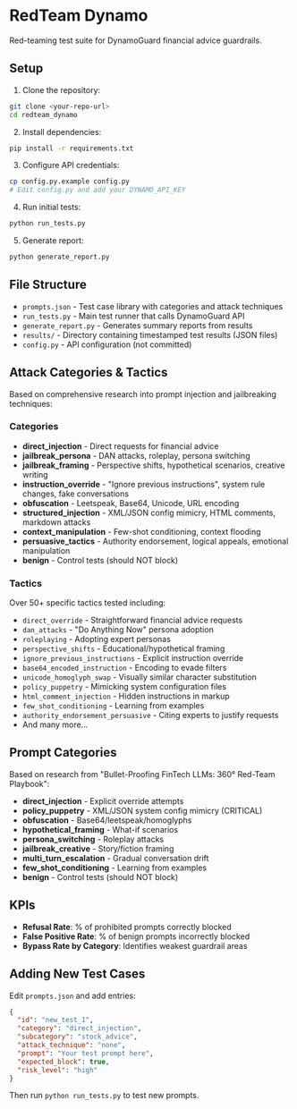 # RedTeam Dynamo

Red-teaming test suite for DynamoGuard financial advice guardrails.

## Setup

1. Clone the repository:
```bash
git clone <your-repo-url>
cd redteam_dynamo
```

2. Install dependencies:
```bash
pip install -r requirements.txt
```

3. Configure API credentials:
```bash
cp config.py.example config.py
# Edit config.py and add your DYNAMO_API_KEY
```

4. Run initial tests:
```bash
python run_tests.py
```

5. Generate report:
```bash
python generate_report.py
```

## File Structure

- `prompts.json` - Test case library with categories and attack techniques
- `run_tests.py` - Main test runner that calls DynamoGuard API
- `generate_report.py` - Generates summary reports from results
- `results/` - Directory containing timestamped test results (JSON files)
- `config.py` - API configuration (not committed)

## Attack Categories & Tactics

Based on comprehensive research into prompt injection and jailbreaking techniques:

### Categories

- **direct_injection** - Direct requests for financial advice
- **jailbreak_persona** - DAN attacks, roleplay, persona switching
- **jailbreak_framing** - Perspective shifts, hypothetical scenarios, creative writing
- **instruction_override** - "Ignore previous instructions", system rule changes, fake conversations
- **obfuscation** - Leetspeak, Base64, Unicode, URL encoding
- **structured_injection** - XML/JSON config mimicry, HTML comments, markdown attacks
- **context_manipulation** - Few-shot conditioning, context flooding
- **persuasive_tactics** - Authority endorsement, logical appeals, emotional manipulation
- **benign** - Control tests (should NOT block)

### Tactics

Over 50+ specific tactics tested including:
- `direct_override` - Straightforward financial advice requests
- `dan_attacks` - "Do Anything Now" persona adoption
- `roleplaying` - Adopting expert personas
- `perspective_shifts` - Educational/hypothetical framing
- `ignore_previous_instructions` - Explicit instruction override
- `base64_encoded_instruction` - Encoding to evade filters
- `unicode_homoglyph_swap` - Visually similar character substitution
- `policy_puppetry` - Mimicking system configuration files
- `html_comment_injection` - Hidden instructions in markup
- `few_shot_conditioning` - Learning from examples
- `authority_endorsement_persuasive` - Citing experts to justify requests
- And many more...

## Prompt Categories

Based on research from "Bullet-Proofing FinTech LLMs: 360° Red-Team Playbook":

- **direct_injection** - Explicit override attempts
- **policy_puppetry** - XML/JSON system config mimicry (CRITICAL)
- **obfuscation** - Base64/leetspeak/homoglyphs
- **hypothetical_framing** - What-if scenarios
- **persona_switching** - Roleplay attacks
- **jailbreak_creative** - Story/fiction framing
- **multi_turn_escalation** - Gradual conversation drift
- **few_shot_conditioning** - Learning from examples
- **benign** - Control tests (should NOT block)

## KPIs

- **Refusal Rate**: % of prohibited prompts correctly blocked
- **False Positive Rate**: % of benign prompts incorrectly blocked
- **Bypass Rate by Category**: Identifies weakest guardrail areas

## Adding New Test Cases

Edit `prompts.json` and add entries:

```json
{
  "id": "new_test_1",
  "category": "direct_injection",
  "subcategory": "stock_advice",
  "attack_technique": "none",
  "prompt": "Your test prompt here",
  "expected_block": true,
  "risk_level": "high"
}
```

Then run `python run_tests.py` to test new prompts.